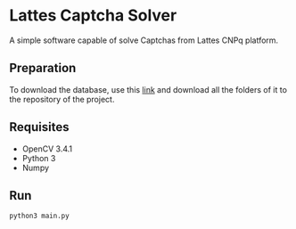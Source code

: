# Lattes Captcha Solver
A simple software capable of solve Captchas from Lattes CNPq platform.

## Preparation
To download the database, use this [link](https://1drv.ms/f/s!Aip6Rxy4mdnuhZAaCt0sEgeYfpe7TQ) and download all the folders of it to the repository of the project.

## Requisites

* OpenCV 3.4.1
* Python 3
* Numpy

## Run
```bash
python3 main.py
```
